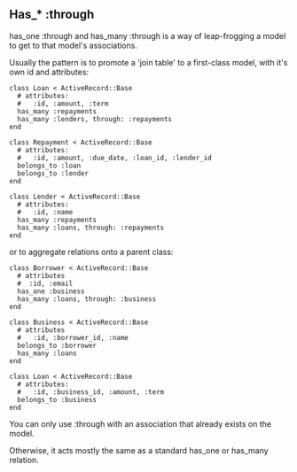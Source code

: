 Has_* :through
-------

has_one :through and has_many :through is a way of leap-frogging a model to get to that model's associations.

Usually the pattern is to promote a 'join table' to a first-class model, with it's own id and attributes:
````
class Loan < ActiveRecord::Base
  # attributes:
  #   :id, :amount, :term
  has_many :repayments
  has_many :lenders, through: :repayments
end

class Repayment < ActiveRecord::Base
  # attributes:
  #   :id, :amount, :due_date, :loan_id, :lender_id
  belongs_to :loan
  belongs_to :lender
end

class Lender < ActiveRecord::Base
  # attributes:
  #   :id, :name
  has_many :repayments
  has_many :loans, through: :repayments
end

````

or to aggregate relations onto a parent class:

````
class Borrower < ActiveRecord::Base
  # attributes
  #  :id, :email
  has_one :business
  has_many :loans, through: :business
end

class Business < ActiveRecord::Base
  # attributes
  #   :id, :borrower_id, :name
  belongs_to :borrower
  has_many :loans
end

class Loan < ActiveRecord::Base
  # attributes:
  #   :id, :business_id, :amount, :term
  belongs_to :business
end

````

You can only use :through with an association that already exists on the model.

Otherwise, it acts mostly the same as a standard has_one or has_many relation.
